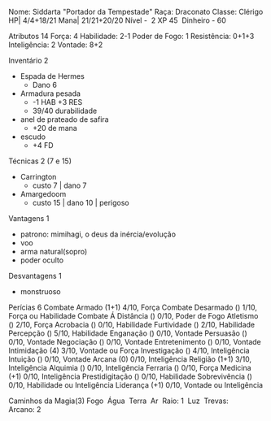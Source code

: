 Nome: Siddarta "Portador da Tempestade"
Raça: Draconato
Classe: Clérigo
HP| 4/4+18/21
Mana| 21/21+20/20 
Nível -  2
XP 45 
Dinheiro - 60

Atributos 14
Força: 4 
Habilidade: 2-1 
Poder de Fogo: 1 
Resistência: 0+1+3 
Inteligência: 2 
Vontade: 8+2

Inventário 2
- Espada de Hermes
	- Dano 6 
- Armadura pesada 
	- -1 HAB +3 RES
	- 39/40 durabilidade
- anel de prateado de safira
	- +20 de mana
- escudo
	- +4 FD


Técnicas 2 (7 e 15)
- Carrington
	- custo 7 | dano 7 
- Amargedoom
	- custo 15 | dano 10 | perigoso 

Vantagens 1
- patrono: mimihagi, o deus da inércia/evolução
- voo
- arma natural(sopro)
- poder oculto

Desvantagens 1
- monstruoso

Perícias 6
Combate Armado (1+1) 4/10, Força
Combate Desarmado () 1/10, Força ou Habilidade
Combate Á Distância () 0/10, Poder de Fogo
Atletismo () 2/10, Força
Acrobacia () 0/10, Habilidade
Furtividade () 2/10, Habilidade
Percepção () 5/10, Habilidade
Enganação () 0/10, Vontade
Persuasão () 0/10, Vontade
Negociação () 0/10, Vontade
Entretenimento () 0/10, Vontade
Intimidação (4) 3/10, Vontade ou Força
Investigação () 4/10, Inteligência
Intuição () 0/10, Vontade
Arcana (0) 0/10, Inteligência
Religião (1+1) 3/10, Inteligência
Alquimia () 0/10, Inteligência
Ferraria () 0/10, Força
Medicina (+1) 0/10, Inteligência
Prestidigitação () 0/10, Habilidade
Sobrevivência () 0/10, Habilidade ou Inteligência
Liderança (+1) 0/10, Vontade ou Inteligência

Caminhos da Magia(3)
Fogo 
Água 
Terra 
Ar 
Raio: 1 
Luz 
Trevas:  
Arcano: 2  